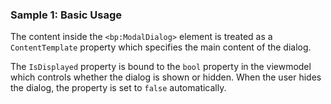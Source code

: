 ### Sample 1: Basic Usage

The content inside the `<bp:ModalDialog>` element is treated as a `ContentTemplate` property which specifies the main content of the dialog.

The `IsDisplayed` property is bound to the `bool` property in the viewmodel which controls whether the dialog is shown or hidden. When the user hides the dialog, the property is set to `false` automatically.
